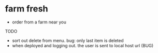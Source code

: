 # farm fresh

- order from a farm near you

TODO

- sort out delete from menu. bug: only last item is deleted
- when deployed and logging out. the user is sent to local host url (BUG)
